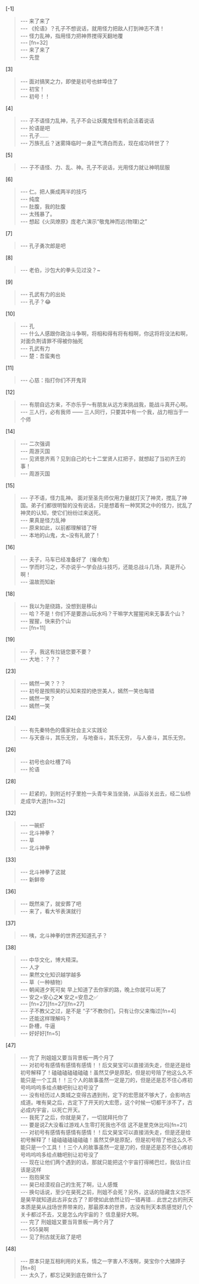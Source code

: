 
[-1] 
>--- 来了来了<br>
>--- 《抡语》？孔子不想说话，就用怪力把敌人打到神志不清！<br>
>--- 怪力乱神，指用怪力把神界搅得天翻地覆<br>
>--- [fn=32]<br>
>--- 来了来了<br>
>--- 先登<br>

[3] 
>--- 面对搞笑之力，即使是初号也蚌埠住了<br>
>--- 初宝！<br>
>--- 初号！！<br>

[4] 
>--- 子不语怪力乱神，孔子不会让妖魔鬼怪有机会活着说话<br>
>--- 抡语是吧<br>
>--- 孔子……<br>
>--- 万族孔丘？迷雾降临时一身正气清白而去，现在成功转世了？<br>

[5] 
>--- 子不语怪、力、乱、神。孔子不说话，光用怪力就让神明屈服<br>

[6] 
>--- 仁。把人撕成两半的技巧<br>
>--- 纯度<br>
>--- 肚腹，我的肚腹<br>
>--- 太残暴了。<br>
>--- 想起《火凤燎原》庞老六演示“敬鬼神而远(物理)之”<br>

[7] 
>--- 孔子勇次郎是吧<br>

[8] 
>--- 老伯，沙包大的拳头见过没？~<br>

[9] 
>--- 孔武有力的出处<br>
>--- 孔子？😂<br>

[10] 
>--- 孔<br>
>--- 什么人感跟你政治斗争啊，将相和得有将有相啊，你这将将没法和啊，对面负荆请罪不得被你抽死<br>
>--- 孔武有力<br>
>--- 楚：吾蛮夷也<br>

[11] 
>--- 心慈：指打你们不开鬼背<br>

[12] 
>--- 有朋自远方来，不亦乐乎～有朋友从远方来挑战我，能战斗真开心啊。<br>
>--- 三人行，必有我师 —— 三人同行，只要其中有一个我，战力相当于一个师<br>

[14] 
>--- 二次强调<br>
>--- 周游灭国<br>
>--- 见贤思齐焉？见到自己的七十二堂贤人扛把子，就想起了当初齐王的事！<br>
>--- 周游灭国<br>

[15] 
>--- 子不语，怪力乱神。
面对至圣先师仅用力量就打灭了神灵，搅乱了神国。弟子们都很明智的没有说话，只是想着有一种冥冥之中的怪力，扰乱了神灵的认知，使它们纷纷过来送死。<br>
>--- 果真是怪力乱神<br>
>--- 原来如此，以前都理解错了呀<br>
>--- 本地的山鬼，太~没有礼貌了！<br>

[16] 
>--- 夫子，马车已经准备好了（催命鬼）<br>
>--- 学而时习之，不亦说乎～学会战斗技巧，还能总战斗几场，真是开心啊！<br>
>--- 温故而知新<br>

[18] 
>--- 我以为是绕路，没想到是移山<br>
>--- 哈？不是！你们不是要游山玩水吗？干嘛学大猩猩闲来无事丢个山？<br>
>--- 猩猩，快来扔个山<br>
>--- [fn=11]<br>

[19] 
>--- 子，我这有拉链您要不要？<br>
>--- 大地：？？？<br>

[23] 
>--- 嫣然一笑？？？<br>
>--- 初号是按照昊的认知来捏的绝世美人，嫣然一笑也每错<br>
>--- 嫣然一笑？<br>
>--- 嫣然一笑<br>

[24] 
>--- 有先秦特色的儒家社会主义实践论<br>
>--- 与天奋斗，其乐无穷，
与地奋斗，其乐无穷，
与人奋斗，其乐无穷。<br>

[26] 
>--- 初号也会吐槽了吗<br>
>--- 抡语<br>

[28] 
>--- 赶紧的，到附近村子里抢一头青牛来当坐骑，从函谷关出去，经二仙桥走成华大道[fn=32]<br>

[32] 
>--- 一碗虾<br>
>--- 北斗神拳？<br>
>--- 草<br>
>--- 北斗神拳<br>

[33] 
>--- 北斗神拳了这就<br>
>--- 新鲜帝<br>

[36] 
>--- 既然来了，就安葬了吧<br>
>--- 来了，看大爷表演就行<br>

[37] 
>--- 咦，北斗神拳的世界还知道孔子？<br>

[38] 
>--- 中华文化，博大精深。<br>
>--- 人才<br>
>--- 果然文化知识越学越多<br>
>--- 草（一种植物）<br>
>--- 朝闻道夕死可矣
早上知道了去你家的路，晚上你就可以死了<br>
>--- 安之=安心之❌
安之=安息之✅<br>
>--- [fn=27][fn=27][fn=27]<br>
>--- 子不教父之过，是不是 “子”不教你们，只有让你父来悔过[fn=4]<br>
>--- 还能这样理解吗？<br>
>--- 卧槽，牛逼<br>
>--- 好好好[fn=5]<br>

[47] 
>--- 完了 刑姐姐又要当背景板一两个月了<br>
>--- 对初号有感情有感情有感情！！后文昊宝可以直接消失走，但是还是给初号解释了！磕磕磕磕磕磕磕！虽然艾伊是原配，但是初号陪了他这么久不能只是一个工具！！三个人的故事虽然一定是刀的，但是还是忍不住心疼初号呜呜呜多给点糖吧别让初号没了<br>
>--- 没有经历过人类城之变得古遇到刑，定下的宏愿就不够大了，会影响古成道。唯有昊之后，古定下了开天的大宏愿，这个时候一切都干涉不了，古必成内宇宙，以死亡开天。<br>
>--- 我死了之后，你就是昊了，一切就拜托你了<br>
>--- 要是说Z大没看过游戏人生零打死我也不信 这不是里克休比吗[fn=21]<br>
>--- 对初号有感情有感情有感情！！后文昊宝可以直接消失走，但是还是给初号解释了！磕磕磕磕磕磕磕！虽然艾伊是原配，但是初号陪了他这么久不能只是一个工具！！三个人的故事虽然一定是刀的，但是还是忍不住心疼初号呜呜呜多给点糖吧别让初号没了<br>
>--- 现在让他们两个遇到的话，那就只能把这个宇宙打得稀巴烂，我估计应该是这样<br>
>--- 抱抱昊宝<br>
>--- 昊已经漠视自己的生死了啊，让人感慨<br>
>--- 换句话说，至少在昊死之前，刑姐不会死？另外，这话的隐藏含义岂不是昊早就知道此古非女古了？即使如此依然让钧一错再错...
此世之古的刑天本质是昊从战场世界带来的，那最原本的世界，古没有刑天本质感觉好几个关卡都过不去，又是怎么内宇宙的？
信息量好大啊。<br>
>--- 完了 刑姐姐又要当背景板一两个月了<br>
>--- 555昊啊<br>
>--- 见了刑古就无敌了是吧<br>

[48] 
>--- 原本只是互相利用的关系，情之一字害人不浅啊，昊宝你个大猪蹄子[fn=8]<br>
>--- 太久了，都忘记昊到底在做什么了<br>
